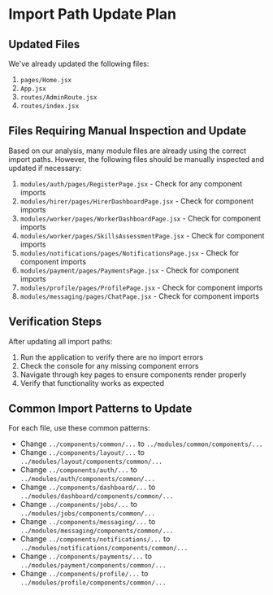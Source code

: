 # Import Path Update Plan

## Updated Files
We've already updated the following files:

1. `pages/Home.jsx`
2. `App.jsx`
3. `routes/AdminRoute.jsx`
4. `routes/index.jsx`

## Files Requiring Manual Inspection and Update
Based on our analysis, many module files are already using the correct import paths. However, the following files should be manually inspected and updated if necessary:

1. `modules/auth/pages/RegisterPage.jsx` - Check for any component imports
2. `modules/hirer/pages/HirerDashboardPage.jsx` - Check for component imports 
3. `modules/worker/pages/WorkerDashboardPage.jsx` - Check for component imports
4. `modules/worker/pages/SkillsAssessmentPage.jsx` - Check for component imports
5. `modules/notifications/pages/NotificationsPage.jsx` - Check for component imports
6. `modules/payment/pages/PaymentsPage.jsx` - Check for component imports
7. `modules/profile/pages/ProfilePage.jsx` - Check for component imports
8. `modules/messaging/pages/ChatPage.jsx` - Check for component imports

## Verification Steps

After updating all import paths:

1. Run the application to verify there are no import errors
2. Check the console for any missing component errors
3. Navigate through key pages to ensure components render properly
4. Verify that functionality works as expected

## Common Import Patterns to Update

For each file, use these common patterns:

- Change `../components/common/...` to `../modules/common/components/...`
- Change `../components/layout/...` to `../modules/layout/components/common/...`
- Change `../components/auth/...` to `../modules/auth/components/common/...`
- Change `../components/dashboard/...` to `../modules/dashboard/components/common/...`
- Change `../components/jobs/...` to `../modules/jobs/components/common/...`
- Change `../components/messaging/...` to `../modules/messaging/components/common/...`
- Change `../components/notifications/...` to `../modules/notifications/components/common/...`
- Change `../components/payments/...` to `../modules/payment/components/common/...`
- Change `../components/profile/...` to `../modules/profile/components/common/...` 